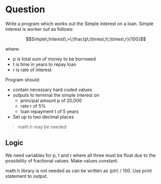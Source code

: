 # Question

Write a program which works out the Simple interest on a loan. Simple interest is worker out as follows:

$$Simple\;Interest\;=\;\frac{p\;\times\;t\;\times\;r}{100}$$

where: 
- p is total sum of money to be borrowed
- t is time in years to repay loan
- r is rate of interest

Program should:
- contain necessary hard coded values 
- outputs to terminal the simple interest on 
    - principal amount p of 20,000 
    - rate r of 5%
    - loan repayment t of 5 years
- Set up to two decimal places

> math.h may be needed

## Logic

We need variables for p, t and r where all three must be float due to the possibility of fractional values. Make values constant. 

math.h library is not needed as can be written as (p*t*r) / 100. 
Use print statement to output.